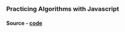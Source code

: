 ### Practicing Algorithms with Javascript
#### Source - [code](https://youtube.com/playlist?list=PLC3y8-rFHvwiRYB4-HHKHblh3_bQNJTMa)
